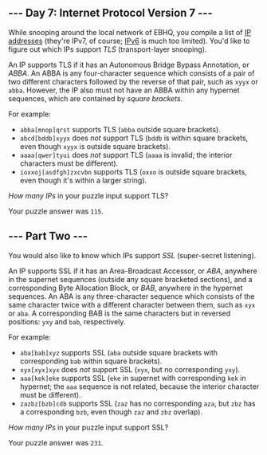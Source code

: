 \-\-\- Day 7: Internet Protocol Version 7 ---
---------------------------------------------

While snooping around the local network of EBHQ, you compile a list of [IP addresses](https://en.wikipedia.org/wiki/IP_address) (they're IPv7, of course; [IPv6](https://en.wikipedia.org/wiki/IPv6) is much too limited). You'd like to figure out which IPs support _TLS_ (transport-layer snooping).

An IP supports TLS if it has an Autonomous Bridge Bypass Annotation, or _ABBA_. An ABBA is any four-character sequence which consists of a pair of two different characters followed by the reverse of that pair, such as `xyyx` or `abba`. However, the IP also must not have an ABBA within any hypernet sequences, which are contained by _square brackets_.

For example:

* `abba[mnop]qrst` supports TLS (`abba` outside square brackets).
* `abcd[bddb]xyyx` does _not_ support TLS (`bddb` is within square brackets, even though `xyyx` is outside square brackets).
* `aaaa[qwer]tyui` does _not_ support TLS (`aaaa` is invalid; the interior characters must be different).
* `ioxxoj[asdfgh]zxcvbn` supports TLS (`oxxo` is outside square brackets, even though it's within a larger string).

_How many IPs_ in your puzzle input support TLS?

Your puzzle answer was `115`.

\-\-\- Part Two ---
-------------------

You would also like to know which IPs support _SSL_ (super-secret listening).

An IP supports SSL if it has an Area-Broadcast Accessor, or _ABA_, anywhere in the supernet sequences (outside any square bracketed sections), and a corresponding Byte Allocation Block, or _BAB_, anywhere in the hypernet sequences. An ABA is any three-character sequence which consists of the same character twice with a different character between them, such as `xyx` or `aba`. A corresponding BAB is the same characters but in reversed positions: `yxy` and `bab`, respectively.

For example:

* `aba[bab]xyz` supports SSL (`aba` outside square brackets with corresponding `bab` within square brackets).
* `xyx[xyx]xyx` does _not_ support SSL (`xyx`, but no corresponding `yxy`).
* `aaa[kek]eke` supports SSL (`eke` in supernet with corresponding `kek` in hypernet; the `aaa` sequence is not related, because the interior character must be different).
* `zazbz[bzb]cdb` supports SSL (`zaz` has no corresponding `aza`, but `zbz` has a corresponding `bzb`, even though `zaz` and `zbz` overlap).

_How many IPs_ in your puzzle input support SSL?

Your puzzle answer was `231`.